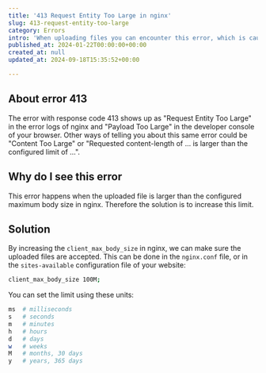 ```yaml
---
title: '413 Request Entity Too Large in nginx'
slug: 413-request-entity-too-large
category: Errors
intro: 'When uploading files you can encounter this error, which is caused by a limit in the nginx configuration.'
published_at: 2024-01-22T00:00:00+00:00
created_at: null
updated_at: 2024-09-18T15:35:52+00:00

---
```

## About error 413

The error with response code 413 shows up as "Request Entity Too Large" in the error logs of nginx and "Payload Too Large" in the developer console of your browser. Other ways of telling you about this same error could be "Content Too Large" or "Requested content-length of ... is larger than the configured limit of ...".

## Why do I see this error

This error happens when the uploaded file is larger than the configured maximum body size in nginx. Therefore the solution is to increase this limit.

## Solution

By increasing the `client_max_body_size` in nginx, we can make sure the uploaded files are accepted. This can be done in the `nginx.conf` file, or in the `sites-available` configuration file of your website:

```bash
client_max_body_size 100M;
```

You can set the limit using these units:

```bash
ms	# milliseconds
s	# seconds
m	# minutes
h	# hours
d	# days
w	# weeks
M	# months, 30 days
y   # years, 365 days
```
